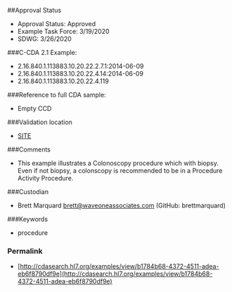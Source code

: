 ##Approval Status 

* Approval Status: Approved
* Example Task Force: 3/19/2020
* SDWG: 3/26/2020

###C-CDA 2.1 Example:

* 2.16.840.1.113883.10.20.22.2.7.1:2014-06-09
* 2.16.840.1.113883.10.20.22.4.14:2014-06-09
* 2.16.840.1.113883.10.20.22.4.119

###Reference to full CDA sample:
* Empty CCD


###Validation location

* [SITE](https://sitenv.org/sandbox-ccda/ccda-validator)


###Comments

* This example illustrates a Colonoscopy procedure which with biopsy. Even if not biopsy, a colonscopy is recommended to be in a Procedure Activity Procedure.

###Custodian

* Brett Marquard brett@waveoneassociates.com (GitHub: brettmarquard)

###Keywords

* procedure




### Permalink 

* [http://cdasearch.hl7.org/examples/view/b1784b68-4372-4511-adea-eb6f8790df9e](http://cdasearch.hl7.org/examples/view/b1784b68-4372-4511-adea-eb6f8790df9e)
